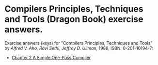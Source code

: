 # Compilers Principles, Techniques and Tools (Dragon Book) exercise answers.

Exercise answers (keys) for "Compilers Principles, Techniques and Tools" by *Alfred V. Aho, Ravi Sethi, Jeffrey D. Ullman*, 1986, ISBN: 0-201-10194-7:

* [Chapter 2 A Simple One-Pass Compiler](./ch02/ch02.md)

